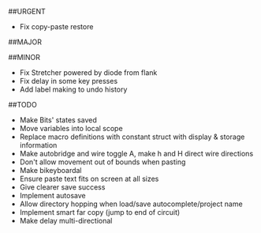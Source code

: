 ##URGENT
* Fix copy-paste restore

##MAJOR


##MINOR
* Fix Stretcher powered by diode from flank
* Fix delay in some key presses
* Add label making to undo history

##TODO
* Make Bits' states saved
* Move variables into local scope
* Replace macro definitions with constant struct with display & storage information
* Make autobridge and wire toggle A, make h and H direct wire directions
* Don't allow movement out of bounds when pasting
* Make bikeyboardal
* Ensure paste text fits on screen at all sizes
* Give clearer save success
* Implement autosave
* Allow directory hopping when load/save autocomplete/project name
* Implement smart far copy (jump to end of circuit)
* Make delay multi-directional
